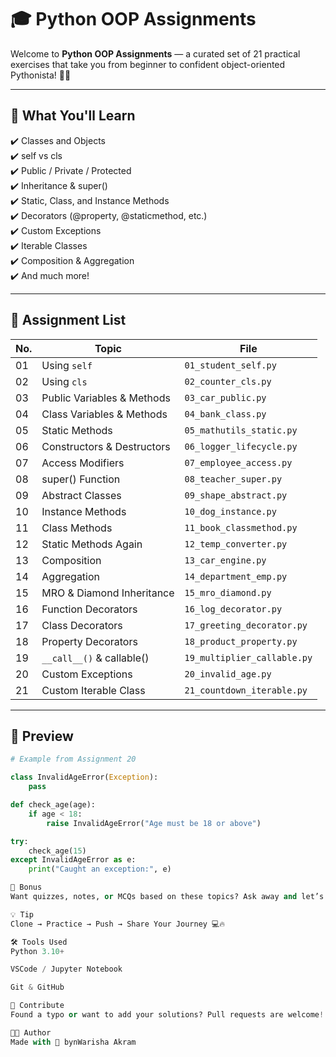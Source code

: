 # 🎓 Python OOP Assignments

Welcome to **Python OOP Assignments** — a curated set of 21 practical exercises that take you from beginner to confident object-oriented Pythonista! 🐍🚀

---

## 🌟 What You'll Learn

✔️ Classes and Objects  
✔️ self vs cls  
✔️ Public / Private / Protected  
✔️ Inheritance & super()  
✔️ Static, Class, and Instance Methods  
✔️ Decorators (@property, @staticmethod, etc.)  
✔️ Custom Exceptions  
✔️ Iterable Classes  
✔️ Composition & Aggregation  
✔️ And much more!

---

## 📂 Assignment List

| No. | Topic                            | File                   |
|-----|----------------------------------|------------------------|
| 01  | Using `self`                     | `01_student_self.py`   |
| 02  | Using `cls`                      | `02_counter_cls.py`    |
| 03  | Public Variables & Methods       | `03_car_public.py`     |
| 04  | Class Variables & Methods        | `04_bank_class.py`     |
| 05  | Static Methods                   | `05_mathutils_static.py` |
| 06  | Constructors & Destructors       | `06_logger_lifecycle.py` |
| 07  | Access Modifiers                 | `07_employee_access.py` |
| 08  | super() Function                 | `08_teacher_super.py`  |
| 09  | Abstract Classes                 | `09_shape_abstract.py` |
| 10  | Instance Methods                 | `10_dog_instance.py`   |
| 11  | Class Methods                    | `11_book_classmethod.py` |
| 12  | Static Methods Again             | `12_temp_converter.py` |
| 13  | Composition                      | `13_car_engine.py`     |
| 14  | Aggregation                      | `14_department_emp.py` |
| 15  | MRO & Diamond Inheritance        | `15_mro_diamond.py`    |
| 16  | Function Decorators              | `16_log_decorator.py`  |
| 17  | Class Decorators                 | `17_greeting_decorator.py` |
| 18  | Property Decorators              | `18_product_property.py` |
| 19  | `__call__()` & callable()        | `19_multiplier_callable.py` |
| 20  | Custom Exceptions                | `20_invalid_age.py`    |
| 21  | Custom Iterable Class            | `21_countdown_iterable.py` |

---

## 📸 Preview

```python
# Example from Assignment 20

class InvalidAgeError(Exception):
    pass

def check_age(age):
    if age < 18:
        raise InvalidAgeError("Age must be 18 or above")

try:
    check_age(15)
except InvalidAgeError as e:
    print("Caught an exception:", e)

🧠 Bonus
Want quizzes, notes, or MCQs based on these topics? Ask away and let’s turn this repo into a learning powerhouse! 💪

💡 Tip
Clone → Practice → Push → Share Your Journey 💻🔥

🛠️ Tools Used
Python 3.10+

VSCode / Jupyter Notebook

Git & GitHub

🙌 Contribute
Found a typo or want to add your solutions? Pull requests are welcome!

🧑‍💻 Author
Made with 💖 bynWarisha Akram
